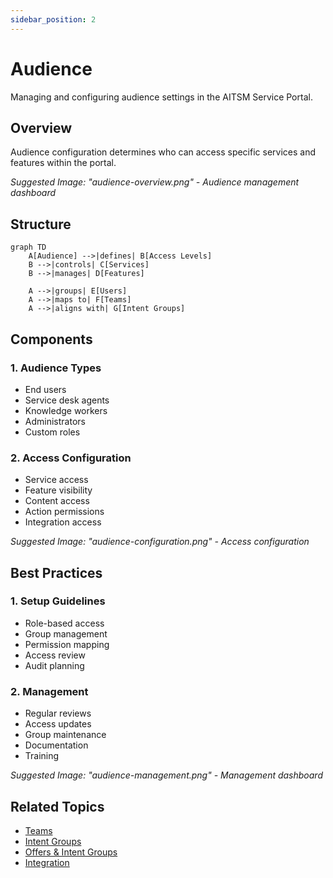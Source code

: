 ```yaml
---
sidebar_position: 2
---
```


# Audience

Managing and configuring audience settings in the AITSM Service Portal.

## Overview

Audience configuration determines who can access specific services and features within the portal.

_Suggested Image: "audience-overview.png" - Audience management dashboard_

## Structure

```mermaid
graph TD
    A[Audience] -->|defines| B[Access Levels]
    B -->|controls| C[Services]
    B -->|manages| D[Features]
    
    A -->|groups| E[Users]
    A -->|maps to| F[Teams]
    A -->|aligns with| G[Intent Groups]
```

## Components

### 1. Audience Types
- End users
- Service desk agents
- Knowledge workers
- Administrators
- Custom roles

### 2. Access Configuration
- Service access
- Feature visibility
- Content access
- Action permissions
- Integration access

_Suggested Image: "audience-configuration.png" - Access configuration_

## Best Practices

### 1. Setup Guidelines
- Role-based access
- Group management
- Permission mapping
- Access review
- Audit planning

### 2. Management
- Regular reviews
- Access updates
- Group maintenance
- Documentation
- Training

_Suggested Image: "audience-management.png" - Management dashboard_

## Related Topics
- [Teams](../security/teams)
- [Intent Groups](intent-groups)
- [Offers & Intent Groups](offers-intent-groups)
- [Integration](integration)
